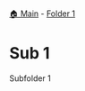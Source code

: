 [🏠 Main](https://github.com/niksirotkin98yndx/test) - [Folder 1](https://github.com/niksirotkin98yndx/test/tree/main/folder1)

# Sub 1

Subfolder 1
